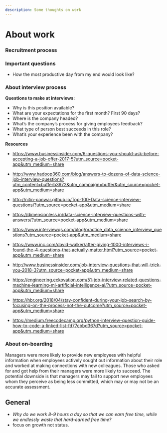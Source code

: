 ```yaml
---
description: Some thoughts on work
---
```


# About work

### Recruitment process

### Important questions

- How the most productive day from my end would look like?



### About interview process

**Questions to make at interviews:**

- Why is this position available?
- What are your expectations for the first month? First 90 days?
- Where is the company headed?
- What’s the company’s process for giving employees feedback?
- What type of person best succeeds in this role?
- What’s your experience been with the company?



**Resources**

- https://www.businessinsider.com/6-questions-you-should-ask-before-accepting-a-job-offer-2017-5?utm_source=pocket-app&utm_medium=share

- http://www.hadoop360.com/blog/answers-to-dozens-of-data-science-job-interview-questions?utm_content=bufferb3972&utm_campaign=buffer&utm_source=pocket-app&utm_medium=share
- http://nitin-panwar.github.io/Top-100-Data-science-interview-questions/?utm_source=pocket-app&utm_medium=share
- https://dimensionless.in/data-science-interview-questions-with-answers/?utm_source=pocket-app&utm_medium=share
- https://www.interviewqs.com/blog/practice_data_science_interview_questions?utm_source=pocket-app&utm_medium=share
- https://www.inc.com/david-walker/after-giving-1000-interviews-i-found-the-4-questions-that-actually-matter.html?utm_source=pocket-app&utm_medium=share
- http://www.businessinsider.com/job-interview-questions-that-will-trick-you-2018-3?utm_source=pocket-app&utm_medium=share
- https://engineering.eckovation.com/51-job-interview-related-questions-machine-learning-ml-artificial-intelligence-ai/?utm_source=pocket-app&utm_medium=share
- https://hbr.org/2018/04/stay-confident-during-your-job-search-by-focusing-on-the-process-not-the-outcome?utm_source=pocket-app&utm_medium=share
- https://medium.freecodecamp.org/python-interview-question-guide-how-to-code-a-linked-list-fd77cbbd367d?utm_source=pocket-app&utm_medium=share



### About on-boarding

Managers were more likely to provide new employees with helpful information when employees actively sought out information about their role and worked at making connections with new colleagues. Those who asked for and got help from their managers were more likely to succeed. The potential downside is that managers may fail to support new employees whom they perceive as being less committed, which may or may not be an accurate assessment.



## General

- _Why do we work 8–9 hours a day so that we can earn free time, while we endlessly waste that hard-earned free time?_
- focus on growth not status.

